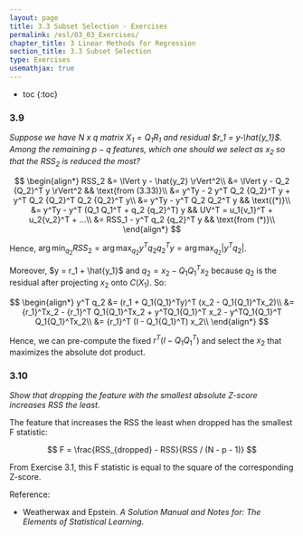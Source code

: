 ```yaml
---
layout: page
title: 3.3 Subset Selection - Exercises
permalink: /esl/03_03_Exercises/
chapter_title: 3 Linear Methods for Regression
section_title: 3.3 Subset Selection
type: Exercises
usemathjax: true
---
```


* toc
{:toc}

### 3.9

*Suppose we have N x q matrix $X_1 = Q_1 R_1$ and residual $r_1 = y-\hat{y_1}$. Among the remaining $p - q$ features, which one should we select as $x_2$ so that the $RSS_2$ is reduced the most?*

$$ \begin{align*}
RSS_2 &= \lVert y - \hat{y_2} \rVert^2\\
&= \lVert y - Q_2 {Q_2}^T y \rVert^2 && \text{from (3.33)}\\
&= y^Ty - 2 y^T Q_2 {Q_2}^T y + y^T Q_2 {Q_2}^T Q_2 {Q_2}^T y\\
&= y^Ty - y^T Q_2 Q_2^T y && \text{(*)}\\
&= y^Ty - y^T (Q_1 Q_1^T + q_2 {q_2}^T) y && UV^T = u_1{v_1}^T + u_2{v_2}^T + ...\\
&= RSS_1 - y^T q_2 {q_2}^T y && \text{from (*)}\\
\end{align*} $$

Hence, $\arg\min_{q_2} RSS_2 = \arg\max_{q_2} y^T q_2 {q_2}^T y = \arg\max_{q_2} \lvert y^T q_2 \rvert$.

Moreover, $y = r_1 + \hat{y_1}$ and $q_2 = x_2 - Q_1{Q_1}^T x_2$ because $q_2$ is the residual after projecting $x_2$ onto $C(X_1)$. So:

$$ \begin{align*}
y^T q_2 &= (r_1 + Q_1{Q_1}^Ty)^T (x_2 - Q_1{Q_1}^Tx_2)\\
&= {r_1}^Tx_2 - {r_1}^T Q_1{Q_1}^Tx_2 + y^TQ_1{Q_1}^T x_2 - y^TQ_1{Q_1}^T Q_1{Q_1}^Tx_2\\
&= {r_1}^T (I - Q_1{Q_1}^T) x_2\\
\end{align*} $$

Hence, we can pre-compute the fixed $r^T (I - Q_1{Q_1}^T)$ and select the $x_2$ that maximizes the absolute dot product.

### 3.10

*Show that dropping the feature with the smallest absolute Z-score increases RSS the least.*

The feature that increases the RSS the least when dropped has the smallest F statistic:

$$ F = \frac{RSS_{dropped} - RSS}{RSS / (N - p - 1)} $$

From Exercise 3.1, this F statistic is equal to the square of the corresponding Z-score.

Reference:

* Weatherwax and Epstein. *A Solution Manual and Notes for:
The Elements of Statistical Learning*.

